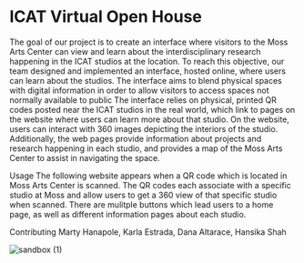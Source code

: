 # ICAT Virtual Open House

The goal of our project is to create an interface where visitors to the Moss Arts Center can view and learn about the interdisciplinary research happening in the ICAT studios at the location. To reach this objective, our team designed and implemented an interface, hosted online, where users can learn about the studios. The interface aims to blend physical spaces with digital information in order to allow visitors to access spaces not normally available to public
The interface relies on physical, printed QR codes posted near the ICAT studios in the real world, which link to pages on the website where users can learn more about that studio. On the website, users can interact with 360 images depicting the interiors of the studio. Additionally, the web pages provide information about projects and research happening in each studio, and provides a map of the Moss Arts Center to assist in navigating the space.

Usage
The following website appears when a QR code which is located in Moss Arts Center is scanned. The QR codes each associate with a specific studio at Moss and allow users to get a 360 view of that specific studio when scanned. There are mulitple buttons which lead users to a home page, as well as different information pages about each studio. 

Contributing 
Marty Hanapole, Karla Estrada, Dana Altarace, Hansika Shah



![sandbox (1)](https://user-images.githubusercontent.com/55094600/165791116-9f63518c-6a1a-40f0-bbfb-9b8def70ed94.png)
